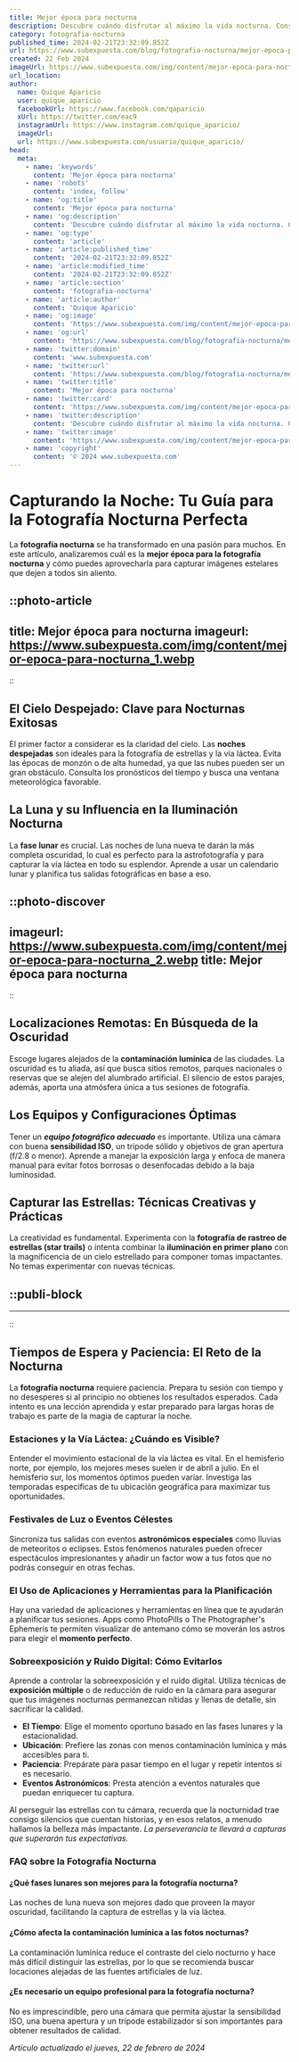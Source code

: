 ```yaml
---
title: Mejor época para nocturna
description: Descubre cuándo disfrutar al máximo la vida nocturna. Consejos y guías para tus salidas perfectas en la mejor temporada. No te lo pierdas.
category: fotografia-nocturna
published_time: 2024-02-21T23:32:09.852Z
url: https://www.subexpuesta.com/blog/fotografia-nocturna/mejor-epoca-para-nocturna
created: 22 Feb 2024
imageUrl: https://www.subexpuesta.com/img/content/mejor-epoca-para-nocturna_1.webp
url_location:
author:
  name: Quique Aparicio
  user: quique_aparicio
  facebookUrl: https://www.facebook.com/qaparicio
  xUrl: https://twitter.com/eac9
  instagramUrl: https://www.instagram.com/quique_aparicio/
  imageUrl: 
  url: https://www.subexpuesta.com/usuario/quique_aparicio/
head:
  meta:
    - name: 'keywords'
      content: 'Mejor época para nocturna'
    - name: 'robots'
      content: 'index, follow'
    - name: 'og:title'
      content: 'Mejor época para nocturna'
    - name: 'og:description'
      content: 'Descubre cuándo disfrutar al máximo la vida nocturna. Consejos y guías para tus salidas perfectas en la mejor temporada. No te lo pierdas.'
    - name: 'og:type'
      content: 'article'
    - name: 'article:published_time'
      content: '2024-02-21T23:32:09.852Z'
    - name: 'article:modified_time'
      content: '2024-02-21T23:32:09.852Z'
    - name: 'article:section'
      content: 'fotografia-nocturna'
    - name: 'article:author'
      content: 'Quique Aparicio'
    - name: 'og:image'
      content: 'https://www.subexpuesta.com/img/content/mejor-epoca-para-nocturna_1.webp'
    - name: 'og:url'
      content: 'https://www.subexpuesta.com/blog/fotografia-nocturna/mejor-epoca-para-nocturna'
    - name: 'twitter:domain'
      content: 'www.subexpuesta.com'
    - name: 'twitter:url'
      content: 'https://www.subexpuesta.com/blog/fotografia-nocturna/mejor-epoca-para-nocturna'
    - name: 'twitter:title'
      content: 'Mejor época para nocturna'
    - name: 'twitter:card'
      content: 'https://www.subexpuesta.com/img/content/mejor-epoca-para-nocturna_1.webp'
    - name: 'twitter:description'
      content: 'Descubre cuándo disfrutar al máximo la vida nocturna. Consejos y guías para tus salidas perfectas en la mejor temporada. No te lo pierdas.'
    - name: 'twitter:image'
      content: 'https://www.subexpuesta.com/img/content/mejor-epoca-para-nocturna_1.webp'
    - name: 'copyright'
      content: '© 2024 www.subexpuesta.com'
---
```

# Capturando la Noche: Tu Guía para la Fotografía Nocturna Perfecta

La **fotografía nocturna** se ha transformado en una pasión para muchos. En este artículo, analizaremos cuál es la **mejor época para la fotografía nocturna** y cómo puedes aprovecharla para capturar imágenes estelares que dejen a todos sin aliento.


::photo-article
---
title: Mejor época para nocturna
imageurl: https://www.subexpuesta.com/img/content/mejor-epoca-para-nocturna_1.webp
---
::


## El Cielo Despejado: Clave para Nocturnas Exitosas

El primer factor a considerar es la claridad del cielo. Las **noches despejadas** son ideales para la fotografía de estrellas y la vía láctea. Evita las épocas de monzón o de alta humedad, ya que las nubes pueden ser un gran obstáculo. Consulta los pronósticos del tiempo y busca una ventana meteorológica favorable.

## La Luna y su Influencia en la Iluminación Nocturna

La **fase lunar** es crucial. Las noches de luna nueva te darán la más completa oscuridad, lo cual es perfecto para la astrofotografía y para capturar la vía láctea en todo su esplendor. Aprende a usar un calendario lunar y planifica tus salidas fotográficas en base a eso.


::photo-discover
---
imageurl: https://www.subexpuesta.com/img/content/mejor-epoca-para-nocturna_2.webp
title: Mejor época para nocturna
---
::


## Localizaciones Remotas: En Búsqueda de la Oscuridad

Escoge lugares alejados de la **contaminación lumínica** de las ciudades. La oscuridad es tu aliada, así que busca sitios remotos, parques nacionales o reservas que se alejen del alumbrado artificial. El silencio de estos parajes, además, aporta una atmósfera única a tus sesiones de fotografía.

## Los Equipos y Configuraciones Óptimas

Tener un ***equipo fotográfico adecuado*** es importante. Utiliza una cámara con buena **sensibilidad ISO**, un trípode sólido y objetivos de gran apertura (f/2.8 o menor). Aprende a manejar la exposición larga y enfoca de manera manual para evitar fotos borrosas o desenfocadas debido a la baja luminosidad.

## Capturar las Estrellas: Técnicas Creativas y Prácticas

La creatividad es fundamental. Experimenta con la **fotografía de rastreo de estrellas (star trails)** o intenta combinar la **iluminación en primer plano** con la magnificencia de un cielo estrellado para componer tomas impactantes. No temas experimentar con nuevas técnicas.


  ::publi-block
  ---
  ---
  ::
  
  
## Tiempos de Espera y Paciencia: El Reto de la Nocturna

La **fotografía nocturna** requiere paciencia. Prepara tu sesión con tiempo y no desesperes si al principio no obtienes los resultados esperados. Cada intento es una lección aprendida y estar preparado para largas horas de trabajo es parte de la magia de capturar la noche.

### Estaciones y la Vía Láctea: ¿Cuándo es Visible?

Entender el movimiento estacional de la vía láctea es vital. En el hemisferio norte, por ejemplo, los mejores meses suelen ir de abril a julio. En el hemisferio sur, los momentos óptimos pueden variar. Investiga las temporadas específicas de tu ubicación geográfica para maximizar tus oportunidades.

### Festivales de Luz o Eventos Célestes

Sincroniza tus salidas con eventos **astronómicos especiales** como lluvias de meteoritos o eclipses. Estos fenómenos naturales pueden ofrecer espectáculos impresionantes y añadir un factor wow a tus fotos que no podrás conseguir en otras fechas.

### El Uso de Aplicaciones y Herramientas para la Planificación

Hay una variedad de aplicaciones y herramientas en línea que te ayudarán a planificar tus sesiones. Apps como PhotoPills o The Photographer's Ephemeris te permiten visualizar de antemano cómo se moverán los astros para elegir el **momento perfecto**.

### Sobreexposición y Ruido Digital: Cómo Evitarlos

Aprende a controlar la sobreexposición y el ruido digital. Utiliza técnicas de **exposición múltiple** o de reducción de ruido en la cámara para asegurar que tus imágenes nocturnas permanezcan nítidas y llenas de detalle, sin sacrificar la calidad.

- **El Tiempo**: Elige el momento oportuno basado en las fases lunares y la estacionalidad.
- **Ubicación**: Prefiere las zonas con menos contaminación lumínica y más accesibles para ti.
- **Paciencia**: Prepárate para pasar tiempo en el lugar y repetir intentos si es necesario.
- **Eventos Astronómicos**: Presta atención a eventos naturales que puedan enriquecer tu captura.

Al perseguir las estrellas con tu cámara, recuerda que la nocturnidad trae consigo silencios que cuentan historias, y en esos relatos, a menudo hallamos la belleza más impactante. *La perseverancia te llevará a capturas que superarán tus expectativas.*

### FAQ sobre la Fotografía Nocturna

#### ¿Qué fases lunares son mejores para la fotografía nocturna?
Las noches de luna nueva son mejores dado que proveen la mayor oscuridad, facilitando la captura de estrellas y la vía láctea.

#### ¿Cómo afecta la contaminación lumínica a las fotos nocturnas?
La contaminación lumínica reduce el contraste del cielo nocturno y hace más difícil distinguir las estrellas, por lo que se recomienda buscar locaciones alejadas de las fuentes artificiales de luz.

#### ¿Es necesario un equipo profesional para la fotografía nocturna?
No es imprescindible, pero una cámara que permita ajustar la sensibilidad ISO, una buena apertura y un trípode estabilizador sí son importantes para obtener resultados de calidad.

_Artículo actualizado el jueves, 22 de febrero de 2024_